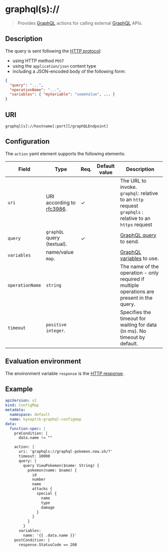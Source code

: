 # graphql(s)://

> Provides [GraphQL][graphql] actions for calling external [GraphQL][graphql] APIs.

## Description

The query is sent following the [HTTP protocol](https://graphql.org/learn/serving-over-http/):

-   using HTTP method `POST`
-   using the `application/json` content type
-   including a JSON-encoded body of the following form:

```json
{
  "query": "...",
  "operationName": "...",
  "variables": { "myVariable": "someValue", ... }
}
```

## URI

`graphql[s]://hostname[:port][/graphQLEndpoint]`

## Configuration

The `action` yaml element supports the following elements: 

| Field | Type | Req. | Default value | Description |
|--------------------------|-------------------------------------------------------------------------------------------------------------------------------------------------------------------------------------|----------|---------------|----------------------------------------------------------------------------|
| `uri` | URI according to [rfc3986](https://www.ietf.org/rfc/rfc3986.txt). | ✓ |  | The URL to invoke.<br/>`graphql`: relative to an `http` request<br/>`graphqls` : relative to an `https` request |
| `query` | `graphQL` query (textual). | ✓ | | [GraphQL query](https://graphql.org/learn/queries/) to send. |
| `variables` | name/value `map`. |  |  | [GraphQL variables](https://graphql.org/learn/queries/#variables) to use. |
| `operationName` | `string` |  |  | The name of the operation - only required if multiple operations are present in the query. |
| `timeout` | `positive integer`. |  |  | Specifies the timeout for waiting for data (in ms). No timeout by default. |

## Evaluation environment

The environment variable `response` is the [HTTP response](https://golang.org/pkg/net/http/#Response).

## Example

```yaml
apiVersion: v1
kind: ConfigMap
metadata:
  namespace: default
  name: kynaptik-graphql-configmap
data:
  function-spec: |
    preCondition: |
      data.name != ""

    action: |
      uri: 'graphqls://graphql-pokemon.now.sh/?'      
      timeout: 10000            
      query: |
        query ViewPokemon($name: String) {
          pokemon(name: $name) {
            id
            number
            name
            attacks {
              special {
                name
                type
                damage
              }
            }
          }
        }
      variables:        
        name: '{{ .data.name }}'        
    postCondition: |
      response.StatusCode == 200
```

[graphql]: https://graphql.org/
